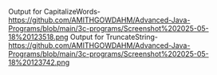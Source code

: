 Output for CapitalizeWords-https://github.com/AMITHGOWDAHM/Advanced-Java-Programs/blob/main/3c-programs/Screenshot%202025-05-18%20123518.png
Output for TruncateString-https://github.com/AMITHGOWDAHM/Advanced-Java-Programs/blob/main/3c-programs/Screenshot%202025-05-18%20123742.png
